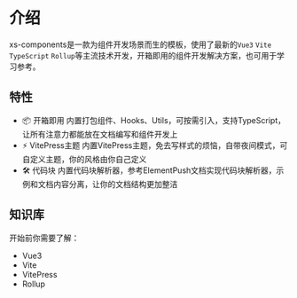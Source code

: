 # 介绍

xs-components是一款为组件开发场景而生的模板，使用了最新的`Vue3` `Vite` `TypeScript` `Rollup`等主流技术开发，开箱即用的组件开发解决方案，也可用于学习参考。

## 特性

- 📦 开箱即用 内置打包组件、Hooks、Utils，可按需引入，支持TypeScript，让所有注意力都能放在文档编写和组件开发上
- ⚡️ VitePress主题 内置VitePress主题，免去写样式的烦恼，自带夜间模式，可自定义主题，你的风格由你自己定义
- 🛠️ 代码块 内置代码块解析器，参考ElementPush文档实现代码块解析器，示例和文档内容分离，让你的文档结构更加整洁

## 知识库

开始前你需要了解：

- Vue3
- Vite
- VitePress
- Rollup
